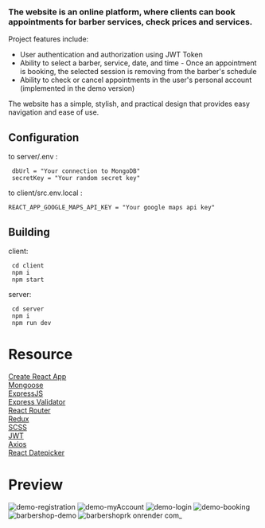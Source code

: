
### The website is an online platform, where clients can book appointments for barber services, check prices and services.
Project features include:
- User authentication and authorization using JWT Token
- Ability to select a barber, service, date, and time - Once an appointment is booking, the selected session is removing from the barber's schedule
- Ability to check or cancel appointments in the user's personal account (implemented in the demo version)

The website has a simple, stylish, and practical design that provides easy navigation and ease of use.

## Configuration
to server/.env : 

```shell
 dbUrl = "Your connection to MongoDB"
 secretKey = "Your random secret key"
```

to client/src.env.local : 
```shell
REACT_APP_GOOGLE_MAPS_API_KEY = "Your google maps api key"
```
## Building
client:
```shell
 cd client
 npm i
 npm start
```
server:
```shell
 cd server
 npm i
 npm run dev
```

# Resource
[Create React App](https://create-react-app.dev/)<br>
[Mongoose](https://mongoosejs.com/)<br>
[ExpressJS](https://expressjs.com/)<br>
[Express Validator](https://express-validator.github.io/docs/)<br>
[React Router](https://reactrouter.com/)<br>
[Redux](https://redux.js.org/)<br>
[SCSS](https://sass-lang.com/)<br>
[JWT](https://github.com/auth0/node-jsonwebtoken)<br>
[Axios](https://axios-http.com/)<br>
[React Datepicker](https://reactdatepicker.com/)<br>

# Preview
![demo-registration](https://github.com/roman-kalistratov/barbershopRK/assets/80212286/9078c8ac-d1ff-411f-a328-67832b92357f)
![demo-myAccount](https://github.com/roman-kalistratov/barbershopRK/assets/80212286/b89a8225-20f9-415a-ba63-e0bef0953510)
![demo-login](https://github.com/roman-kalistratov/barbershopRK/assets/80212286/44a2a392-69ac-4e6f-8605-aa37f96c15af)
![demo-booking](https://github.com/roman-kalistratov/barbershopRK/assets/80212286/a93e8477-157e-47e7-8d7c-ed57da371c6c)
![barbershop-demo](https://github.com/roman-kalistratov/barbershopRK/assets/80212286/808db373-79ba-4cab-910c-684db8441634)
![barbershoprk onrender com_](https://github.com/roman-kalistratov/barbershopRK/assets/80212286/22280b8c-8253-4dab-9696-2bf3bab1f314)


